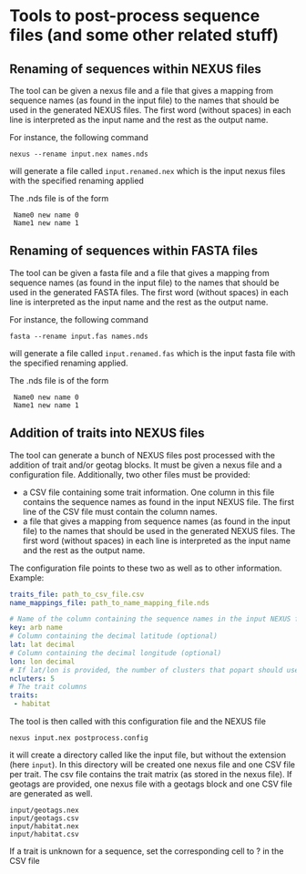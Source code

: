 Tools to post-process sequence files (and some other related stuff)
================================

Renaming of sequences within NEXUS files
-------------

The tool can be given a nexus file and a file that gives a mapping from sequence
names (as found in the input file) to the names that should be used in the
generated NEXUS files. The first word (without spaces) in each line is
interpreted as the input name and the rest as the output name.

For instance, the following command

~~~
nexus --rename input.nex names.nds
~~~

will generate a file called `input.renamed.nex` which is the input nexus files
with the specified renaming applied

The .nds file is of the form

~~~
 Name0 new name 0
 Name1 new name 1
~~~

Renaming of sequences within FASTA files
-------------

The tool can be given a fasta file and a file that gives a mapping from sequence
names (as found in the input file) to the names that should be used in the
generated FASTA files. The first word (without spaces) in each line is
interpreted as the input name and the rest as the output name.

For instance, the following command

~~~
fasta --rename input.fas names.nds
~~~

will generate a file called `input.renamed.fas` which is the input fasta file
with the specified renaming applied.

The .nds file is of the form

~~~
 Name0 new name 0
 Name1 new name 1
~~~

Addition of traits into NEXUS files
-------------

The tool can generate a bunch of NEXUS files post processed with the addition of
trait and/or geotag blocks. It must be given a nexus file and a configuration
file. Additionally, two other files must be provided:

 - a CSV file containing some trait information. One column in this file contains the sequence names as found in the input NEXUS file. The first line of the CSV file must contain the column names.
 - a file that gives a mapping from sequence names (as found in the input file) to the names that should be used in the generated NEXUS files. The first word (without spaces) in each line is interpreted as the input name and the rest as the output name.

The configuration file points to these two as well as to other information.
Example:

~~~ yaml
traits_file: path_to_csv_file.csv
name_mappings_file: path_to_name_mapping_file.nds

# Name of the column containing the sequence names in the input NEXUS file
key: arb name
# Column containing the decimal latitude (optional)
lat: lat decimal
# Column containing the decimal longitude (optional)
lon: lon decimal
# If lat/lon is provided, the number of clusters that popart should use to classify the sequences geographically
ncluters: 5
# The trait columns
traits:
 - habitat
~~~

The tool is then called with this configuration file and the NEXUS file

~~~
nexus input.nex postprocess.config
~~~

it will create a directory called like the input file, but without the extension
(here `input`). In this directory will be created one nexus file and one CSV
file per trait. The csv file contains the trait matrix (as stored in the nexus
file). If geotags are provided, one nexus file with a geotags block and one CSV
file are generated as well.

~~~
input/geotags.nex
input/geotags.csv
input/habitat.nex
input/habitat.csv
~~~

If a trait is unknown for a sequence, set the corresponding cell to ? in the CSV file

